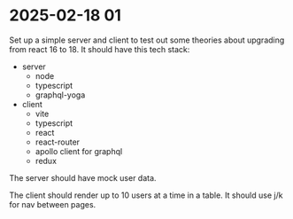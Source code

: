 # 2025-02-18 01

Set up a simple server and client to test out some theories about upgrading from react 16 to 18. It should have this tech stack:

- server
    - node
    - typescript
    - graphql-yoga
- client
    - vite
    - typescript
    - react
    - react-router
    - apollo client for graphql
    - redux

The server should have mock user data.

The client should render up to 10 users at a time in a table. It should use j/k for nav between pages.
